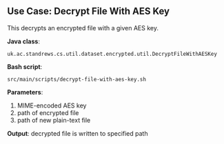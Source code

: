 ## Use Case: Decrypt File With AES Key

This decrypts an encrypted file with a given AES key.

**Java class**:
 
    uk.ac.standrews.cs.util.dataset.encrypted.util.DecryptFileWithAESKey
 
**Bash script**:
 
    src/main/scripts/decrypt-file-with-aes-key.sh
 
**Parameters**:
 
1. MIME-encoded AES key
1. path of encrypted file
1. path of new plain-text file

**Output**: decrypted file is written to specified path

